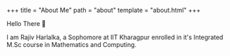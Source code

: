 +++
title = "About Me"
path = "about"
template = "about.html"
+++

Hello There :wave:

 I am Rajiv Harlalka, a Sophomore at IIT Kharagpur enrolled in it's Integrated M.Sc course in Mathematics and Computing. 
